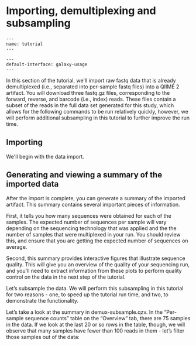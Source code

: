 # Importing, demultiplexing and subsampling

```{usage-scope}
---
name: tutorial
---
```

```{usage-selector}
---
default-interface: galaxy-usage
---
```
In this section of the tutorial, we'll import raw fastq data that is already
demultiplexed (i.e., separated into per-sample fastq files) into a QIIME 2
artifact.
You will download three fastq.gz files, corresponding to the forward, reverse, and barcode (i.e., index) reads. 
These files contain a subset of the reads in the full data set generated for this study, 
which allows for the following commands to be run relatively quickly, however, we will perform additional subsampling in this tutorial to further improve the run time.


## Importing

We'll begin with the data import.

[//]: # ()
[//]: # (```{usage})

[//]: # (def emp_directory_factory&#40;&#41;:)

[//]: # (    import os)

[//]: # (    import tempfile)

[//]: # (    from urllib import request)

[//]: # ()
[//]: # (    from q2_demux._format import EMPPairedEndDirFmt)

[//]: # (    from q2_types.per_sample_sequences import FastqGzFormat)

[//]: # ()
[//]: # (    base_url = 'https://data.qiime2.org/2022.2/tutorials/atacama-soils/10p/')

[//]: # (    forward_sequence_data_url = base_url + "forward.fastq.gz")

[//]: # (    reverse_sequence_data_url = base_url + "reverse.fastq.gz")

[//]: # (    barcode_sequence_data_url =  base_url + "barcodes.fastq.gz"    )

[//]: # (    fmt = EMPPairedEndDirFmt&#40;mode='w'&#41;)

[//]: # ()
[//]: # (    with tempfile.TemporaryDirectory&#40;&#41; as tmpdir:)

[//]: # (        bc_fp = os.path.join&#40;tmpdir, 'barcodes.fastq.gz'&#41;)

[//]: # (        bc_fn, _ = request.urlretrieve&#40;barcode_sequence_data_url, bc_fp&#41;)

[//]: # ()
[//]: # (        forward_fp = os.path.join&#40;tmpdir, 'forward.fastq.gz'&#41;)

[//]: # (        forward_fn, _ = request.urlretrieve&#40;forward_sequence_data_url, forward_fp&#41;)

[//]: # (        )
[//]: # (        reverse_fp = os.path.join&#40;tmpdir, 'reverse.fastq.gz'&#41;)

[//]: # (        reverse_fn, _ = request.urlretrieve&#40;reverse_sequence_data_url, reverse_fp&#41;)

[//]: # (        )
[//]: # (        fmt.barcodes.write_data&#40;bc_fn, FastqGzFormat&#41;)

[//]: # (        fmt.forward.write_data&#40;forward_fn, FastqGzFormat&#41;)

[//]: # (        fmt.reverse.write_data&#40;reverse_fn, FastqGzFormat&#41;)

[//]: # ()
[//]: # (    fmt.validate&#40;&#41;)

[//]: # (    return fmt)

[//]: # (    )
[//]: # (data_to_import = use.init_format&#40;'data_to_import', emp_directory_factory&#41;)

[//]: # (```)

[//]: # ()
[//]: # (```{usage})

[//]: # (from q2_demux._format import EMPPairedEndDirFmt)

[//]: # ()
[//]: # (emp_paired_end_sequences = use.import_from_format&#40;)

[//]: # (    'emp_paired_end_sequences',)

[//]: # (    semantic_type='EMPPairedEndSequences',)

[//]: # (    variable=data_to_import,)

[//]: # (    view_type=EMPPairedEndDirFmt&#41;)

[//]: # (```)

## Generating and viewing a summary of the imported data

After the import is complete, you can generate a summary of the imported
artifact. This summary contains several important pieces of information.

First, it tells you how many sequences were obtained for each of the samples.
The  expected number of sequences per sample will vary depending on the
sequencing technology that was applied and the the number of samples that were
multiplexed in your run. You should review this, and ensure that you are
getting the expected number of sequences on average.

Second, this summary provides interactive figures that illustrate sequence
quality. This will give you an overview of the quality of your sequencing run,
and you'll need to extract information from these plots to perform quality
control on the data in the next step of the tutorial.

[//]: # (```{usage})

[//]: # ()
[//]: # (barcode_sequence = use.get_metadata_column&#40;'barcode_sequence', 'barcode-sequence', sample_metadata&#41;)

[//]: # ()
[//]: # (use.action&#40;)

[//]: # (    use.UsageAction&#40;plugin_id='demux', action_id='emp_paired'&#41;,)

[//]: # (    use.UsageInputs&#40;seqs=emp_paired_end_sequences, )

[//]: # (                    barcodes=barcode_sequence,)

[//]: # (                    rev_comp_mapping_barcodes=True&#41;,)

[//]: # (    use.UsageOutputNames&#40;per_sample_sequences='demultiplexed_sequences_full.qza',)

[//]: # (                         error_correction_details='demux_details'&#41;,)

[//]: # (&#41;)

[//]: # (```)

Let’s subsample the data. We will perform this subsampling in this tutorial for two reasons - 
one, to speed up the tutorial run time, and two, to demonstrate the functionality.

[//]: # ()
[//]: # (```{usage})

[//]: # ()
[//]: # (def full_factory&#40;&#41;:)

[//]: # (    import qiime2)

[//]: # ()
[//]: # (    a = qiime2.Artifact.load&#40;'demultiplexed_sequences', demultiplexed_sequences_full&#41;)

[//]: # (    return a)

[//]: # ()
[//]: # (demultiplexed_sequences_full = use.init_artifact&#40;'demultiplexed_sequences', full_factory&#41;)

[//]: # ()
[//]: # (use.action&#40;)

[//]: # (    use.UsageAction&#40;plugin_id='demux', action_id='subsample_paired'&#41;,)

[//]: # (    use.UsageInputs&#40;sequences=demultiplexed_sequences_full, )

[//]: # (                    fraction=0.3&#41;,)

[//]: # (    use.UsageOutputNames&#40;subsampled_sequences='demultiplexed_sequences_subsample'&#41;,)

[//]: # (&#41;)

[//]: # (```)

[//]: # ()
[//]: # ()
[//]: # (```{usage})

[//]: # ()
[//]: # (def subsample_factory&#40;&#41;:)

[//]: # (    import qiime2)

[//]: # ()
[//]: # (    a = qiime2.Artifact.load&#40;'demultiplexed_sequences', demultiplexed_sequences_subsample&#41;)

[//]: # (    return a)

[//]: # ()
[//]: # (demultiplexed_sequences_subsample_copy = use.init_artifact&#40;'demultiplexed_sequences_subsample_copy', subsample_factory&#41;)

[//]: # ()
[//]: # (use.action&#40;)

[//]: # (    use.UsageAction&#40;plugin_id='demux', action_id='summarize'&#41;,)

[//]: # (    use.UsageInputs&#40;data=demultiplexed_sequences_subsample_copy&#41;,)

[//]: # (    use.UsageOutputNames&#40;visualization='demultiplexed_sequences_subsample_view'&#41;,)

[//]: # (&#41;)

[//]: # ()
[//]: # (```)

Let’s take a look at the summary in demux-subsample.qzv. 
In the “Per-sample sequence counts” table on the “Overview” tab, there are 75 samples in the data. 
If we look at the last 20 or so rows in the table, though, we will observe 
that many samples have fewer than 100 reads in them - let’s filter those samples out of the data:

[//]: # ()
[//]: # (```{usage})

[//]: # (  )
[//]: # (def export_factory&#40;&#41;:)

[//]: # (    import qiime2)

[//]: # ()
[//]: # (    a = qiime2.Visualization.load&#40;'demultiplexed_sequences_subsample_view'&#41;)

[//]: # (    )
[//]: # (    dirfmt = a.view&#40;a.format&#41;)

[//]: # (    vzDir = str&#40;dirfmt&#41;)

[//]: # (    metadata_dir = vzDir + 'per-sample-fastq-counts.tsv')

[//]: # (    )
[//]: # (    )
[//]: # (    return qiime2.Visualization.export_data&#40;a, metadata_dir&#41;)

[//]: # ()
[//]: # ()
[//]: # (def filter_factory&#40;&#41;:)

[//]: # (    import qiime2)

[//]: # ()
[//]: # (    b = qiime2.Artifact.load&#40;'demultiplexed_sequences', demultiplexed_sequences_subsample&#41;)

[//]: # (    )
[//]: # (    return b)

[//]: # ()
[//]: # (metadata = use.init_metadata&#40;'Type[Metadata]', export_factory&#41;)

[//]: # ()
[//]: # (demultiplexed_sequences_top100 = use.init_artifact&#40;'demultiplexed_sequences_top100', filter_factory&#41;)

[//]: # ()
[//]: # (use.action&#40;)

[//]: # (    use.UsageAction&#40;plugin_id='demux', action_id='filter_samples'&#41;,)

[//]: # (    use.UsageInputs&#40;demux=demultiplexed_sequences_top100,)

[//]: # (                    metadata=metadata,)

[//]: # (                    where = 'CAST&#40;[forward sequence count] AS INT&#41; > 100'&#41;,)

[//]: # (    use.UsageOutputNames&#40;filtered_demux='demultiplexed_sequences_filtered'&#41;,)

[//]: # (&#41;)

[//]: # (```)

